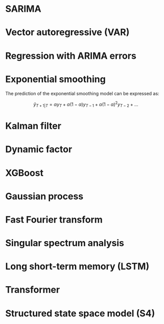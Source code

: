# SARIMA
# Vector autoregressive (VAR)
# Regression with ARIMA errors
# Exponential smoothing
The prediction of the exponential smoothing model can be expressed as:

$$\hat{y}_{T+1|T} = \alpha y_T + \alpha (1 - \alpha) y_{T-1} + \alpha (1 - \alpha)^2 y_{T-2} + ... $$

# Kalman filter
# Dynamic factor
# XGBoost
# Gaussian process
# Fast Fourier transform
# Singular spectrum analysis
# Long short-term memory (LSTM)
# Transformer 
# Structured state space model (S4)

